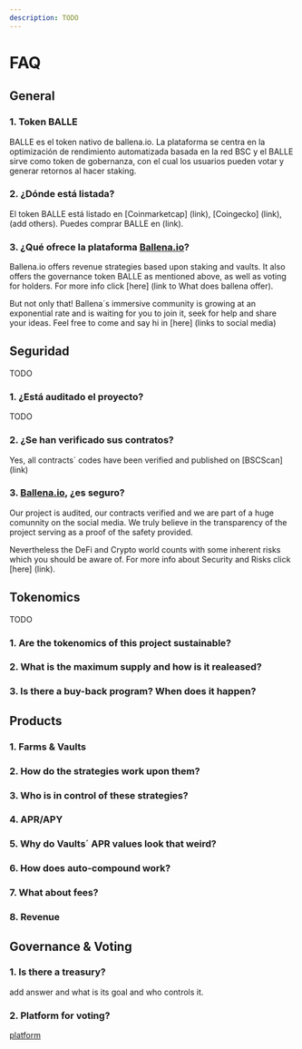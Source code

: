 ```yaml
---
description: TODO
---
```


# FAQ

## General <a id="general"></a>

### 1. Token BALLE

BALLE es el token nativo de ballena.io. La plataforma se centra en la optimización de rendimiento automatizada basada en la red BSC y el BALLE sirve como token de gobernanza, con el cual los usuarios pueden votar y generar retornos al hacer staking.


### 2. ¿Dónde está listada?

El token BALLE está listado en \[Coinmarketcap\] \(link\), \[Coingecko\] \(link\), \(add others\). Puedes comprar BALLE en \(link\).



### 3. ¿Qué ofrece la plataforma [Ballena.io](https://ballena.io/)?

Ballena.io offers revenue strategies based upon staking and vaults. It also offers the governance token BALLE as mentioned above, as well as voting for holders. For more info click \[here\] \(link to What does ballena offer\).

But not only that! Ballena´s immersive community is growing at an exponential rate and is waiting for you to join it, seek for help and share your ideas. Feel free to come and say hi in \[here\] \(links to social media\)

## Seguridad

TODO

### 1. ¿Está auditado el proyecto?

TODO

### 2. ¿Se han verificado sus contratos?

Yes, all contracts´ codes have been verified and published on \[BSCScan\] \(link\)

### 3. [Ballena.io](https://ballena.io/), ¿es seguro?

Our project is audited, our contracts verified and we are part of a huge comunnity on the social media. We truly believe in the transparency of the project serving as a proof of the safety provided.

Nevertheless the DeFi and Crypto world counts with some inherent risks which you should be aware of. For more info about Security and Risks click \[here\] \(link\).

## Tokenomics

TODO

### 1. Are the tokenomics of this project sustainable?

### 2. What is the maximum supply and how is it realeased?

### 3. Is there a buy-back program? When does it happen?

## Products

### 1. Farms & Vaults

### 2. How do the strategies work upon them?

### 3. Who is in control of these strategies?

### 4. APR/APY

### 5. Why do Vaults´ APR values look that weird?

### 6. How does auto-compound work?

### 7. What about fees?

### 8. Revenue

## Governance & Voting

### 1. Is there a treasury?

add answer and what is its goal and who controls it.

### 2. Platform for voting?

[platform](https://github.com/ballena-io/ballena-docs/tree/6bcf897c96bb9c825e34ecc881dd003f01dbbd4f/link/README.md)

​

​

**​**

**​**

